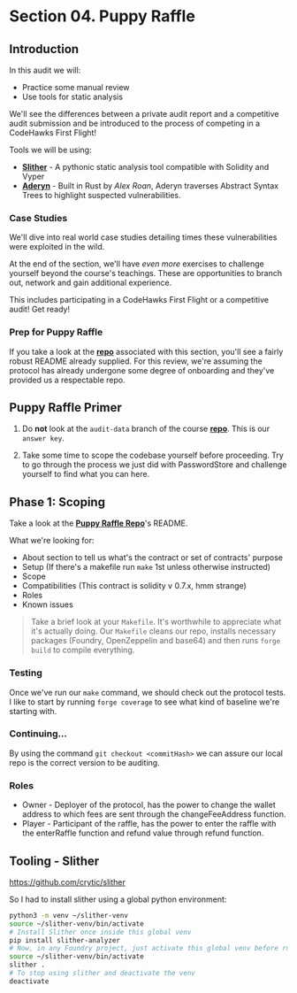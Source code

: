 # Section 04. Puppy Raffle

## Introduction

In this audit we will:

- Practice some manual review
- Use tools for static analysis

We'll see the differences between a private audit report and a competitive audit submission and be introduced to the process of competing in a CodeHawks First Flight!

Tools we will be using:

- **[Slither](https://github.com/crytic/slither)** - A pythonic static analysis tool compatible with Solidity and Vyper
- **[Aderyn](https://github.com/Cyfrin/aderyn)** - Built in Rust by _Alex Roan_, Aderyn traverses Abstract Syntax Trees to highlight suspected vulnerabilities.

### Case Studies

We'll dive into real world case studies detailing times these vulnerabilities were exploited in the wild.

At the end of the section, we'll have _even more_ exercises to challenge yourself beyond the course's teachings. These are opportunities to branch out, network and gain additional experience.

This includes participating in a CodeHawks First Flight or a competitive audit! Get ready!

### Prep for Puppy Raffle

If you take a look at the **[repo](https://github.com/Cyfrin/4-puppy-raffle-audit)** associated with this section, you'll see a fairly robust README already supplied. For this review, we're assuming the protocol has already undergone some degree of onboarding and they've provided us a respectable repo.

## Puppy Raffle Primer

1. Do **not** look at the `audit-data` branch of the course **[repo](https://github.com/Cyfrin/4-puppy-raffle-audit)**. This is our `answer key`.

2. Take some time to scope the codebase yourself before proceeding. Try to go through the process we just did with PasswordStore and challenge yourself to find what you can here.

## Phase 1: Scoping

Take a look at the **[Puppy Raffle Repo](https://github.com/Cyfrin/4-puppy-raffle-audit)**'s README.

What we're looking for:

- About section to tell us what's the contract or set of contracts' purpose
- Setup (If there's a makefile run `make` 1st unless otherwise instructed)
- Scope
- Compatibilities (This contract is solidity v 0.7.x, hmm strange)
- Roles
- Known issues

> Take a brief look at your `Makefile`. It's worthwhile to appreciate what it's actually doing. Our `Makefile` cleans our repo, installs necessary packages (Foundry, OpenZeppelin and base64) and then runs `forge build` to compile everything.

### Testing

Once we've run our `make` command, we should check out the protocol tests. I like to start by running `forge coverage` to see what kind of baseline we're starting with.

### Continuing...

By using the command `git checkout <commitHash>` we can assure our local repo is the correct version to be auditing.

### Roles

- Owner - Deployer of the protocol, has the power to change the wallet address to which fees are sent through the changeFeeAddress function.
- Player - Participant of the raffle, has the power to enter the raffle with the enterRaffle function and refund value through refund function.

## Tooling - Slither

https://github.com/crytic/slither

So I had to install slither using a global python environment:

```bash
python3 -m venv ~/slither-venv
source ~/slither-venv/bin/activate
# Install Slither once inside this global venv
pip install slither-analyzer
# Now, in any Foundry project, just activate this global venv before running Slither:
source ~/slither-venv/bin/activate
slither .
# To stop using slither and deactivate the venv
deactivate
```
